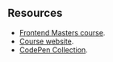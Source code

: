 ## Resources

- [Frontend Masters course](https://frontendmasters.com/courses/getting-started-css-v2/).
- [Course website](https://gettingstartedwith.css.education/index.html).
- [CodePen Collection](https://codepen.io/collection/adObmY).

